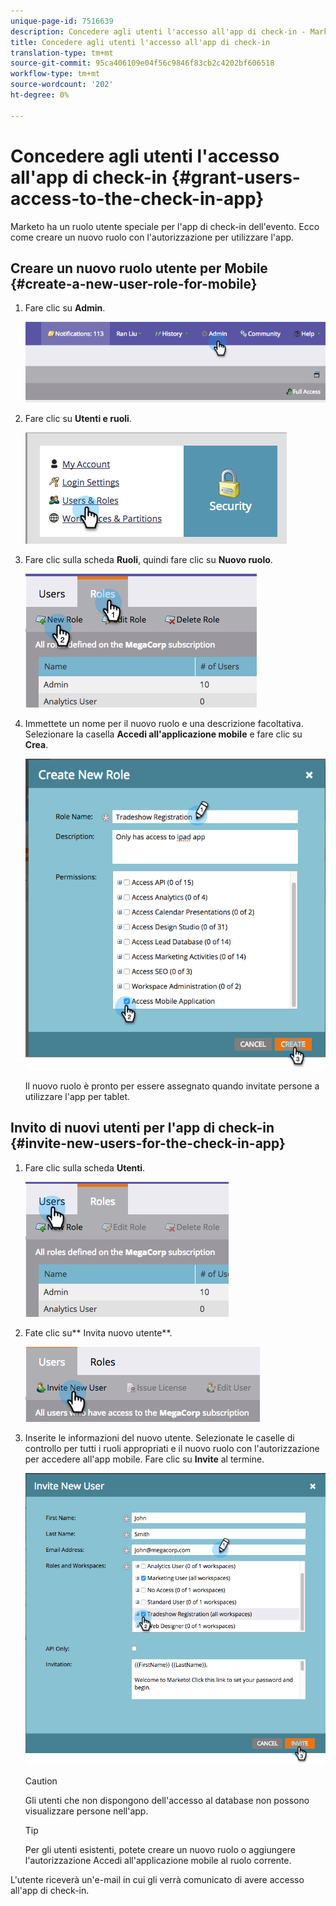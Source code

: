 ```yaml
---
unique-page-id: 7516639
description: Concedere agli utenti l'accesso all'app di check-in - Marketo Docs - Documentazione del prodotto
title: Concedere agli utenti l'accesso all'app di check-in
translation-type: tm+mt
source-git-commit: 95ca406109e04f56c9846f83cb2c4202bf606518
workflow-type: tm+mt
source-wordcount: '202'
ht-degree: 0%

---
```



# Concedere agli utenti l&#39;accesso all&#39;app di check-in {#grant-users-access-to-the-check-in-app}

Marketo ha un ruolo utente speciale per l&#39;app di check-in dell&#39;evento. Ecco come creare un nuovo ruolo con l&#39;autorizzazione per utilizzare l&#39;app.

## Creare un nuovo ruolo utente per Mobile {#create-a-new-user-role-for-mobile}

1. Fare clic su **Admin**.

   ![](assets/image2015-6-2-10-3a39-3a31.png)

1. Fare clic su **Utenti e ruoli**.

   ![](assets/image2015-6-2-10-3a56-3a0.png)

1. Fare clic sulla scheda **Ruoli**, quindi fare clic su **Nuovo ruolo**.

   ![](assets/image2015-6-2-11-3a3-3a23.png)

1. Immettete un nome per il nuovo ruolo e una descrizione facoltativa. Selezionare la casella **Accedi all&#39;applicazione mobile** e fare clic su **Crea**.

   ![](assets/image2015-6-2-11-3a4-3a58.png)

   Il nuovo ruolo è pronto per essere assegnato quando invitate persone a utilizzare l&#39;app per tablet.

## Invito di nuovi utenti per l&#39;app di check-in {#invite-new-users-for-the-check-in-app}

1. Fare clic sulla scheda **Utenti**.

   ![](assets/image2015-6-2-11-3a10-3a42.png)

1. Fate clic su** Invita nuovo utente**.

   ![](assets/image2015-6-2-11-3a11-3a32.png)

1. Inserite le informazioni del nuovo utente. Selezionate le caselle di controllo per tutti i ruoli appropriati e il nuovo ruolo con l&#39;autorizzazione per accedere all&#39;app mobile. Fare clic su **Invite** al termine.

   ![](assets/image2015-6-2-11-3a16-3a26.png)

   >[!CAUTION]
   >
   >Gli utenti che non dispongono dell&#39;accesso al database non possono visualizzare persone nell&#39;app.

   >[!TIP]
   >
   >Per gli utenti esistenti, potete creare un nuovo ruolo o aggiungere l&#39;autorizzazione Accedi all&#39;applicazione mobile al ruolo corrente.

L&#39;utente riceverà un&#39;e-mail in cui gli verrà comunicato di avere accesso all&#39;app di check-in.